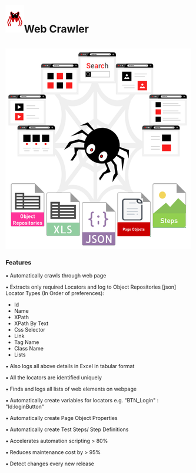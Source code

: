 # <img src="https://github.com/SandeepDhamale1905/SandeepDhamaleProfile/blob/master/Logos/Web Spider.png" alt="Selenium C# PDF" width="50" height="75">Web Crawler
&nbsp;&nbsp;&nbsp;&nbsp;&nbsp;&nbsp;&nbsp;&nbsp;&nbsp;&nbsp;&nbsp;&nbsp;&nbsp;&nbsp;&nbsp;&nbsp;&nbsp;&nbsp;&nbsp;&nbsp;&nbsp;&nbsp;&nbsp;&nbsp;&nbsp;&nbsp;&nbsp;&nbsp;&nbsp;&nbsp;&nbsp;&nbsp;&nbsp;&nbsp;&nbsp;&nbsp;&nbsp;&nbsp;&nbsp;&nbsp;&nbsp;&nbsp;&nbsp;&nbsp;&nbsp;&nbsp;&nbsp;&nbsp;&nbsp;&nbsp;<img src="https://github.com/SandeepDhamale1905/SandeepDhamaleProfile/blob/master/Logos/Web spider-white-bg.png" alt="Sandeep Dhamale">


### Features
 ▪ Automatically crawls through web page
 
 ▪ Extracts only required Locators and log to Object Repositories [json]
   Locator Types (In Order of preferences):
   - Id
   - Name
   - XPath
   - XPath By Text
   - Css Selector
   - Link 
   - Tag Name
   - Class Name
   - Lists
   
 ▪ Also logs all above details in Excel in tabular format
 
 ▪ All the locators are identified uniquely
 
 ▪ Finds and logs all lists of web elements on webpage
 
 ▪ Automatically create variables for locators
   e.g. "BTN_Login" : "Id:loginButton"
   
 ▪ Automatically create Page Object Properties
 
 ▪ Automatically create Test Steps/ Step Definitions
 
 ▪ Accelerates automation scripting > 80%
 
 ▪ Reduces maintenance cost by > 95%
 
 ▪ Detect changes every new release
